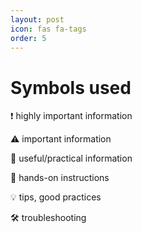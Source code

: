 ```yaml
---
layout: post
icon: fas fa-tags
order: 5
---
```


# Symbols used

❗ highly important information

⚠️ important information

📝 useful/practical information

🔨 hands-on instructions

💡 tips, good practices

🛠️ troubleshooting


<!-- TODO: right practice -->
<!-- TODO: wrong practice -->

<!-- TODO: encouraged practice -->
<!-- TODO: discouraged practice -->

<!-- Various 💠✔️💭💬🗨️✏️📝📋📌✂️📐🚩🧹🧷👁️‍🗨️/📚/🌀/🥂/🧗‍♂️/🕹️/🧩/🎇/🌄/🌍 -->
<!-- Bad     ❌/👎/🙅‍♂️/💔/🪧/🕳️/💀/☠️/🕷️/⚡/🌪️/🤕/🤦/🔒/⛈️/🤷/🐍/💣/🚷/🐉/🚧/⚔️/🦠/💥/🚨/🦗/🧯/🔇/🧨/🩸/🥀/💨/🪦 -->
<!-- Good    ✅/👍/✔️/🥇/👏/🏆/🤝/🌱/🎯/🚀/📈/🧠/✨/🎈/🎉/🪅/🔑/💪/🍀/🕊️/🎖️/🌈/🌻/🦅/🦋️/⛰️ -->
